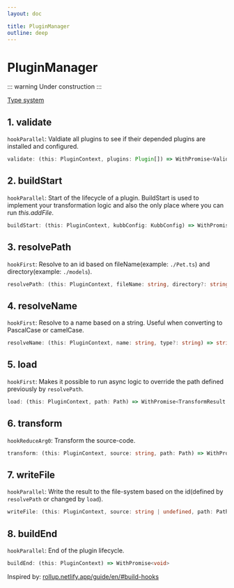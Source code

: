 ```yaml
---
layout: doc

title: PluginManager
outline: deep
---
```


# PluginManager <Badge type="info" text="@kubb/core" />

::: warning
Under construction
:::

[Type system](https://github.com/kubb-project/kubb/blob/main/packages/core/src/types.ts)

## 1. validate

`hookParallel`: Valdiate all plugins to see if their depended plugins are installed and configured.

```typescript
validate: (this: PluginContext, plugins: Plugin[]) => WithPromise<ValidationResult>
```

## 2. buildStart

`hookParallel`: Start of the lifecycle of a plugin.
BuildStart is used to implement your transformation logic and also the only place where you can run _this.addFile_.

```typescript
buildStart: (this: PluginContext, kubbConfig: KubbConfig) => WithPromise<void>
```

## 3. resolvePath

`hookFirst`: Resolve to an id based on fileName(example: `./Pet.ts`) and directory(example: `./models`).

```typescript
resolvePath: (this: PluginContext, fileName: string, directory?: string, options?: Record<string, any>) => string | null | undefined
```

## 4. resolveName

`hookFirst`: Resolve to a name based on a string. Useful when converting to PascalCase or camelCase.

```typescript
resolveName: (this: PluginContext, name: string, type?: string) => string
```

## 5. load

`hookFirst`: Makes it possible to run async logic to override the path defined previously by `resolvePath`.

```typescript
load: (this: PluginContext, path: Path) => WithPromise<TransformResult | null>
```

## 6. transform

`hookReduceArg0`: Transform the source-code.

```typescript
transform: (this: PluginContext, source: string, path: Path) => WithPromise<TransformResult>
```

## 7. writeFile

`hookParallel`: Write the result to the file-system based on the id(defined by `resolvePath` or changed by `load`).

```typescript
writeFile: (this: PluginContext, source: string | undefined, path: Path) => WithPromise<void>
```

## 8. buildEnd

`hookParallel`: End of the plugin lifecycle.

```typescript
buildEnd: (this: PluginContext) => WithPromise<void>
```

Inspired by: [rollup.netlify.app/guide/en/#build-hooks](https://deploy-preview-230--rollup.netlify.app/guide/en/#build-hooks)
